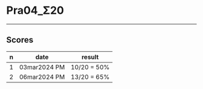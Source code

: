 # Pra04_Σ20

---

## Scores
|n|date|result|
|-|----|------|
|1|03mar2024 PM|10/20 = 50%|
|2|06mar2024 PM|13/20 = 65%|
